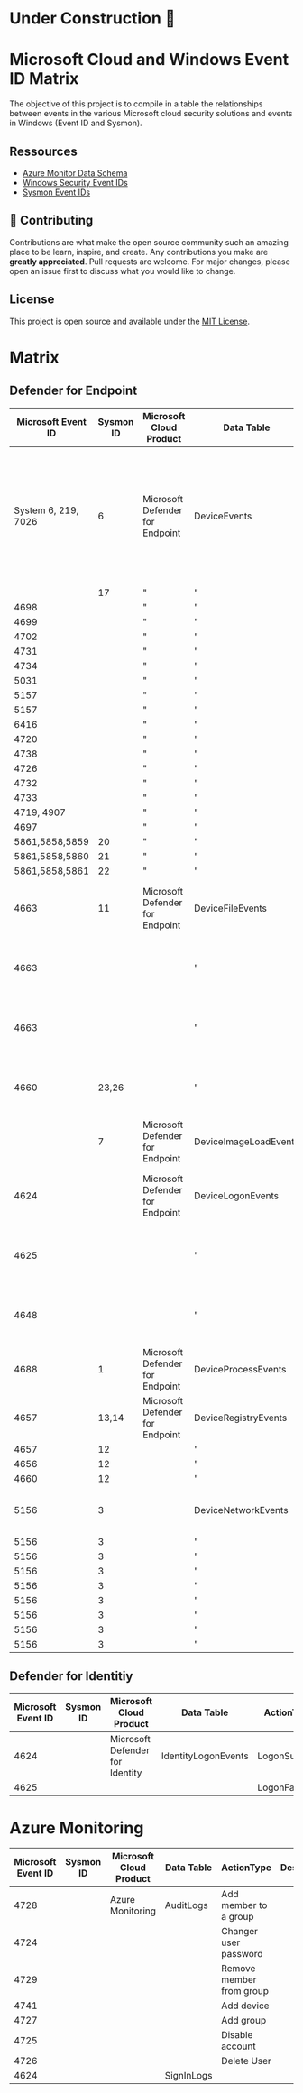 # Under Construction :construction:

# Microsoft Cloud and Windows Event ID Matrix

The objective of this project is to compile in a table the relationships between events in the various Microsoft cloud security solutions and events in Windows (Event ID and Sysmon).

## Ressources
- [Azure Monitor Data Schema](https://learn.microsoft.com/en-us/azure/azure-monitor/reference/)
- [Windows Security Event IDs](https://learn.microsoft.com/en-us/windows/security/threat-protection/auditing/advanced-security-audit-policy-settings)
- [Sysmon Event IDs](https://learn.microsoft.com/en-us/sysinternals/downloads/sysmon)


## 🍰 Contributing    
Contributions are what make the open source community such an amazing place to be learn, inspire, and create. Any contributions you make are **greatly appreciated**.
Pull requests are welcome. For major changes, please open an issue first to discuss what you would like to change.
        

## License
This project is open source and available under the [MIT License](LICENSE).

  
# Matrix

## Defender for Endpoint
| Microsoft Event ID  | Sysmon ID | Microsoft Cloud Product         | Data Table            | ActionType                 | Description                                                                                                                       |
| ------------------- | --------- | ------------------------------- | --------------------- | -------------------------- | --------------------------------------------------------------------------------------------------------------------------------- |
| System 6, 219, 7026 | 6         | Microsoft Defender for Endpoint | DeviceEvents          | DriverLoad                 | Multiple event types, including events triggered by security controls such as Microsoft Defender Antivirus and exploit protection |
|                     | 17        | " | "                      |   NamedPipeEvent                         |                                                                                                                                   |
| 4698 |          | " | "          | ScheduledTaskCreated                 |
| 4699 |          | " | "            | ScheduledTaskDeleted                 |
| 4702 |          | " | "            | ScheduledTaskUpdated                 |
| 4731 |          | " | "            | SecurityGroupCreated                 |
| 4734 |          | " | "           | SecurityGroupDeleted                 |
| 5031 |          | " | "            | FirewallInboundConnectionToAppBlocked                 |
| 5157 |          | " | "           | FirewallInboundConnectionBlocked                 |
| 5157 |          | " | "            | FirewallOutboundConnectionBlocked                 |
| 6416 |          | " | "            | PnpDeviceConnected                 |
| 4720 |          | " | "            | UserAccountCreated                 |
| 4738 |          | " | "            | UserAccountModified                 |
| 4726  |          | " | "            | UserAccountDeleted                 |
| 4732 |          | " | "            | UserAccountAddedToLocalGroup                 |
| 4733 |          | " | "            | UserAccountRemovedFromLocalGroup                |
| 4719, 4907 |          | " | "            | AuditPolicyModification                 |
| 4697 |          | " | "            | ServiceInstalled                 |
| 5861,5858,5859      | 20        |               "                  |         "              |     ProcessCreatedUsingWmiQuery                       |                                                                                                                                  |
| 5861,5858,5860      | 21        |            "                     |        "               |    WmiBindEventFilterToConsumer                        |                                                                                                                                   |
| 5861,5858,5861      | 22        |               "                  |          "             |       DnsQueryResponse                     |                                                                                                                                   |
| 4663                | 11        | Microsoft Defender for Endpoint | DeviceFileEvents      | FileCreated                | File creation, modification, and other file system events                                                                         |
| 4663                |           |                                 |        "               | FileModified               | File creation, modification, and other file system events                                                                         |
| 4663                |           |                                 |         "              | FileRenamed                | File creation, modification, and other file system events                                                                         |
| 4660                | 23,26     |                                 |          "             | FileDeleted                | File creation, modification, and other file system events                                                                         |
|                     | 7         | Microsoft Defender for Endpoint | DeviceImageLoadEvents | ImageLoaded                | DLL loading events                                                                                                            |
| 4624                |           | Microsoft Defender for Endpoint | DeviceLogonEvents     | LogonSuccess               | Sign-ins and other authentication events on devices                                                                               |
| 4625                |           |                                 |           "            | LogonFailed                | Sign-ins and other authentication events on devices                                                                               |
| 4648                |           |                                 |            "           | LogonAttempted             | Sign-ins and other authentication events on devices                                                                               |
| 4688                | 1         | Microsoft Defender for Endpoint | DeviceProcessEvents   | ProcessCreated             | Process creation and related events                                                                                               |
| 4657                | 13,14     | Microsoft Defender for Endpoint | DeviceRegistryEvents  | RegistryValueSet           | Creation and modification of registry entries                                                                                     |
| 4657                | 12        |                                 |             "          | RegistryValueDeleted       |                                                                                                                                   |
| 4656                | 12        |                                 |              "         | RegistryKeyCreated         |                                                                                                                                   |
| 4660                | 12        |                                 |               "        | RegistryKeyDeleted         |                                                                                                                                   |
| 5156                | 3         |                                |    DeviceNetworkEvents                    | ConnectionSuccess          | Network connection and related events                                                                                             |
| 5156                | 3         |                                 |          "             | NetworkSignatureInspected  |                                                                                                                                   |
| 5156                | 3         |                                 |           "            | InboundConnectionAccepted  |                                                                                                                                   |
| 5156                | 3         |                                 |            "           | ConnectionFailed           |                                                                                                                                   |
| 5156                | 3         |                                 |             "          | ListeningConnectionCreated |                                                                                                                                   |
| 5156                | 3         |                                 |              "         | ConnectionFound            |                                                                                                                                   |
| 5156                | 3         |                                 |               "        | ConnectionAttempt          |                                                                                                                                   |
| 5156                | 3         |                                 |                "       | ConnectionAcknowledged     |                                                                                                                                   |
| 5156                | 3         |                                 |                 "      | ConnectionRequest          |                                             


## Defender for Identitiy
| Microsoft Event ID  | Sysmon ID | Microsoft Cloud Product         | Data Table            | ActionType                 | Description                                                                                                                       |
| ------------------- | --------- | ------------------------------- | --------------------- | -------------------------- | --------------------------------------------------------------------------------------------------------------------------------- |
| 4624                |           | Microsoft Defender for Identity | IdentityLogonEvents   | LogonSuccess               |                                                                                                                                   |
| 4625                |           |                                 |                       | LogonFailed                |                                                                                                                                   |
# Azure Monitoring
| Microsoft Event ID  | Sysmon ID | Microsoft Cloud Product         | Data Table            | ActionType                 | Description                                                                                                                       |
| ------------------- | --------- | ------------------------------- | --------------------- | -------------------------- | --------------------------------------------------------------------------------------------------------------------------------- |
| 4728                |           | Azure Monitoring                | AuditLogs             | Add member to a group      |                                                                                                                                   |
| 4724                |           |                                 |                       | Changer user password      |                                                                                                                                   |
| 4729                |           |                                 |                       | Remove member from group   |                                                                                                                                   |
| 4741                |           |                                 |                       | Add device                 |                                                                                                                                   |
| 4727                |           |                                 |                       | Add group                  |                                                                                                                                   |
| 4725                |           |                                 |                       | Disable account            |                                                                                                                                   |
| 4726                |           |                                 |                       | Delete User                |                                                                                                                                   |
| 4624                |           |                                 | SignInLogs            |                            |                                                                                                                                   |
        
